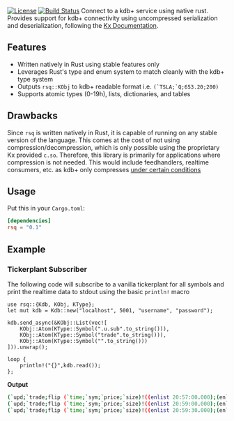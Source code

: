 [![License](https://img.shields.io/badge/License-MIT-brightgreen.svg)](https://github.com/joshzeldin/rsq/blob/master/LICENSE)
[![Build Status](https://travis-ci.com/joshzeldin/rsq.svg?branch=master)](https://travis-ci.com/joshzeldin/rsq)
Connect to a kdb+ service using native rust.
Provides support for kdb+ connectivity using 
uncompressed serialization and deserialization, 
following the [Kx Documentation](https://code.kx.com/q/kb/serialization/).

## Features
* Written natively in Rust using stable features only
* Leverages Rust's type and enum system to match cleanly with the kdb+ type system
* Outputs `rsq::KObj` to kdb+ readable format i.e. ```(`TSLA;`Q;653.20;200)```
* Supports atomic types (0-19h), lists, dictionaries, and tables

## Drawbacks
Since `rsq` is written natively in Rust, it is capable of running
on any stable version of the language. This comes at the cost of
not using compression/decompression, which is only possible using the
 proprietary Kx provided `c.so`. Therefore, this library is primarily 
for applications where compression is not needed. This would include
feedhandlers, realtime consumers, etc. as kdb+ only compresses 
[under certain conditions](https://code.kx.com/q/basics/ipc/#compression)

## Usage
Put this in your `Cargo.toml`:
```toml
[dependencies]
rsq = "0.1"
```

## Example 
### Tickerplant Subscriber

The following code will subscribe to a vanilla tickerplant
for all symbols and print the realtime data to stdout
using the basic `println!` macro

```no_run
use rsq::{Kdb, KObj, KType};
let mut kdb = Kdb::new("localhost", 5001, "username", "password");

kdb.send_async(&KObj::List(vec![
    KObj::Atom(KType::Symbol(".u.sub".to_string())),
    KObj::Atom(KType::Symbol("trade".to_string())),
    KObj::Atom(KType::Symbol("".to_string()))
])).unwrap();

loop {
    println!("{}",kdb.read());
};
```
**Output**
```bash
(`upd;`trade;flip (`time;`sym;`price;`size)!((enlist 20:57:00.000);(enlist `TSLA);(enlist 653.1f);(enlist 50j)))
(`upd;`trade;flip (`time;`sym;`price;`size)!((enlist 20:59:00.000);(enlist `TSLA);(enlist 653.2f);(enlist 30j)))
(`upd;`trade;flip (`time;`sym;`price;`size)!((enlist 20:59:30.000);(enlist `TSLA);(enlist 653.1f);(enlist 100j)))
```
